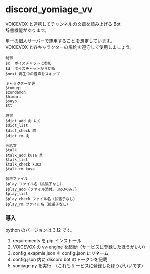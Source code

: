 # discord_yomiage_vv

VOICEVOX と連携してチャンネルの文章を読み上げる Bot \
辞書機能があります。

単一の個人サーバーで運用することを想定しています。\
VOICEVOX と各キャラクターの規約を遵守して使用しましょう。

```
制御
$c  ボイスチャットに参加
$d  ボイスチャットから切断
$next 再生中の音声をスキップ

キャラクター変更
$tumugi
$zundamon
$himari
$sayo
$tt

辞書
$dict_add 肉 にく
$dict_list
$dict_check 肉
$dict_rm 肉

会話文
$talk
$talk_add kusa 草
$talk_list
$talk_check kusa
$talk_rm kusa

音声ファイル
$play ファイル名（拡張子なし）
$play_add {ファイル添付。.mp3のみ。}
$play_list
$play_check ファイル名（拡張子なし）
$play_rm ファイル名（拡張子なし）
```

### 導入

python のバージョンは 3.12 です。

1. requirements を pip インストール
2. VOICEVOX の vv-engine を起動（サービスに登録したほうがいい）
3. config_exapmle.json を config.json にリネーム
4. config.json 内に discord bot のトークンを記載
5. yomiage.py を実行　（これもサービスに登録したほうがいいです）

